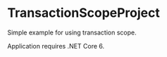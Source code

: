 # TransactionScopeProject

Simple example for using transaction scope.

Application requires .NET Core 6.
